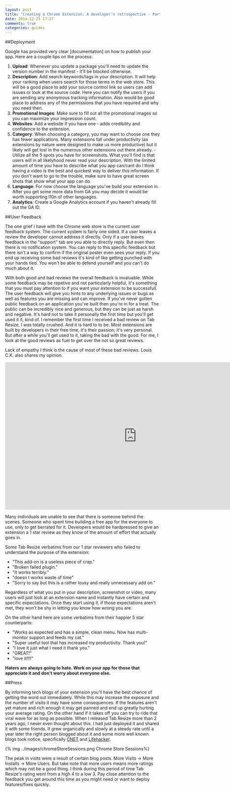 ```yaml
---
layout: post
title: "Creating a Chrome Extension: A developer's retrospective - Part 4 (Production)"
date: 2014-12-25 17:27
comments: true
categories: guides
---
```


##Deployment

Google has provided very clear [documentation] on how to publish your app. Here are a couple tips on the process:

1. <strong>Upload</strong>: Whenever you update a package you'll need to update the version number in the manifest - it'll be blocked otherwise.
2. <strong>Description</strong>: Add search keywords/tags in your description. It will help your ranking when users search for those terms in the web store. This will be a good place to add your source control link so users can add issues or look at the source code. Here you can notify the users if you are sending any anonymous tracking information. Also would be good place to address any of the permissions that you have required and why you need then.
3. <strong>Promotional Images</strong>: Make sure to fill out all the promotional images so you can maximize your impression count.
4. <strong>Websites</strong>: Add a website if you have one - adds credibility and confidence to the extension.
5. <strong>Category</strong>: When choosing a category, you may want to choose one they has fewer applications. Many extensions fall under productivity (as extensions by nature were designed to make us more productive) but it likely will get lost in the numerous other extensions out there already.
-Utilize all the 5 spots you have for screenshots. What you'll find is that users will in all likelyhood never read your description. With the limited amount of time you have to describe what you app can/cant do I think having a video is the best and quickest way to deliver this information. If you don't want to go to the trouble, make sure to have great screen shots that show what your app can do.
6. <strong>Language</strong>: For now choose the language you've build your extension in. After you get some more data from GA you may decide it would be worth supporting l10n of other languages.
7. <strong>Analytics</strong>: Create a Google Analytics account if you haven't already fill out the GA ID.

##User Feedback

The one grief I have with the Chrome web store is the current user feedback system. The current system is fairly one sided. If a user leaves a review the developer cannot address it directly. Only if a user leaves feedback in the "support" tab are you able to directly reply. But even then there is no notification system. You can reply to this specific feedback but there isn't a way to confirm if the original poster even sees your reply. If you end up receiving some bad reviews it's kind of like getting punched with your hands tied. You won't be able to defend yourself and you can't do much about it.

With both good and bad reviews the overall feedback is invaluable. While some feedback may be repetive and not particularly helpful, it's something that you must pay attention to if you want your extension to be successfull. The user feedback will give you hints to any underlying issues or bugs as well as features you are missing and can improve. If you've never gotten public feedback on an application you've built then you're in for a treat. The public can be incredibly nice and generous, but they can be just as harsh and negative. It's hard not to take it personally the first time but you'll get used it it, kind of. I remember the first time I received a bad review on Tab Resize, I was totally crushed. And it is hard to to be. Most extensions are built by developers in their free time, it's their passion; it's very personal. But after a while you'll get used to it, taking the bad with the good. For me, I look at the good reviews as fuel to get over the not so great reviews.

Lack of empathy I think is the cause of most of these bad reviews. Louis C.K. also shares my opinion.

<iframe width="853" height="480" src="http://www.youtube.com/embed/5HbYScltf1c?" frameborder="0" allowfullscreen></iframe>

 Many individuals are unable to see that there is someone behind the scenes. Someone who spent time building a free app for the everyone to use, only to get berrated for it. Developers would be hardpressed to give an extension a 1 star review as they know of the amount of effort that actually goes in.

Some Tab Resize verbatims from our 1 star reviewers who failed to understand the purpose of the extension:

- "This add-on is a useless piece of crap."
- "Broken failed plugin."
- "It works terribly."
- "doesn t works waste of time"
- "Sorry to say but this is a rather lousy and really unnecessary add on."

Regardless of what you put in your description, screenshot or video, many users will just look at an extension name and instantly have certain and specific expectations. Once they start using it, if those expectations aren't met, they won't be shy in letting you know how wrong you are.

On the other hand here are some verbatims from their happier 5 star counterparts:

- "Works as expected and has a simple, clean menu. Now has multi-monitor support and feeds my cat."
- "Super useful tool that has increased my productivity. Thank you!"
- "I love it just what I need it thank you."
- "GREAT!"
- "love it!!!!"

<strong>Haters are always going to hate. Work on your app for those that appreciate it and don't worry about everyone else.</strong>

##Press

By informing tech blogs of your extension you'll have the best chance of getting the word out immediately. While this may increase the exposure and the number of visits it may have some consequences. If the features aren't yet mature and rich enough it may get panned and end up greatly hurting your average rating. On the other hand if it takes off you can try to ride that viral wave for as long as possible. When I released Tab Resize more than 2 years ago, I never even thought about this. I had just deployed it and shared it with some friends. It grew organically and slowly at a steady rate until a year later the right person blogged about it and some more well known blogs took notice, specifically [CNET][4] and [Lifehacker][3].

{% img ../images/chromeStoreSessions.png Chrome Store Sessions%}

The peak in visits were a result of certain blog posts. More Visits -> More Installs -> More Users. But take note that more users means more ratings which may not be a good thing. I think during this period of time Tab Resize's rating went from a high 4 to a low 3. Pay close attention to the feedback you get around this time as you might need or want to deploy features/fixes quickly.

[1]: https://developer.chrome.com/webstore/publish "documentation"
[2]: https://www.youtube.com/watch?v=5HbYScltf1c "Louis CK on cell phones"
[3]: http://lifehacker.com/tab-resize-automatically-organizes-tabs-into-preset-lay-1306865451 "Lifehacker - tab resize"
[4]: http://www.cnet.com/how-to/split-chrome-tabs-into-multiwindow-preset-layouts-with-tab-resize "CNET - tab resize"